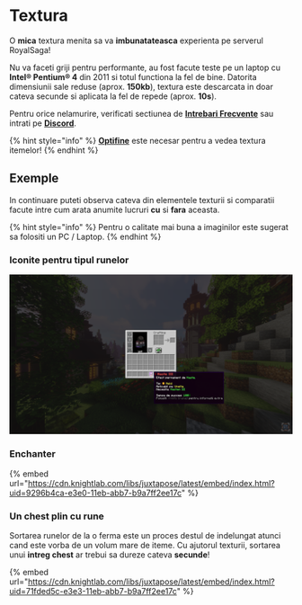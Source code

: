 # Textura

O **mica** textura menita sa va **imbunatateasca** experienta pe serverul RoyalSaga!

Nu va faceti griji pentru performante, au fost facute teste pe un laptop cu **Intel® Pentium® 4** din 2011 si totul functiona la fel de bine. Datorita dimensiunii sale reduse \(aprox. **150kb**\), textura este descarcata in doar cateva secunde si aplicata la fel de repede \(aprox. **10s**\).

Pentru orice nelamurire, verificati sectiunea de [**Intrebari Frecvente**](https://wiki.royalsaga.net/survival/textura/intrebari-frecvente) sau intrati pe [**Discord**](https://royalsaga.net/discord).

{% hint style="info" %}
[**Optifine**](https://optifine.net/downloads) este necesar pentru a vedea textura itemelor!
{% endhint %}

## Exemple

In continuare puteti observa cateva din elementele texturii si comparatii facute intre cum arata anumite lucruri **cu** si **fara** aceasta.

{% hint style="info" %}
Pentru o calitate mai buna a imaginilor este sugerat sa folositi un PC / Laptop.
{% endhint %}

### Iconite pentru tipul runelor

![](../../.gitbook/assets/iconite-rune.png)

### Enchanter

{% embed url="https://cdn.knightlab.com/libs/juxtapose/latest/embed/index.html?uid=9296b4ca-e3e0-11eb-abb7-b9a7ff2ee17c" %}

### Un chest plin cu rune

Sortarea runelor de la o ferma este un proces destul de indelungat atunci cand este vorba de un volum mare de iteme. Cu ajutorul texturii, sortarea unui **intreg chest** ar trebui sa dureze cateva **secunde**!

{% embed url="https://cdn.knightlab.com/libs/juxtapose/latest/embed/index.html?uid=71fded5c-e3e3-11eb-abb7-b9a7ff2ee17c" %}





